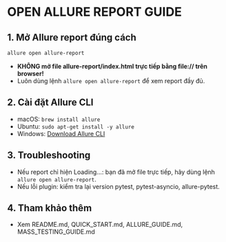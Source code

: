 # OPEN ALLURE REPORT GUIDE

## 1. Mở Allure report đúng cách
```bash
allure open allure-report
```
- **KHÔNG mở file allure-report/index.html trực tiếp bằng file:// trên browser!**
- Luôn dùng lệnh `allure open allure-report` để xem report đầy đủ.

## 2. Cài đặt Allure CLI
- macOS: `brew install allure`
- Ubuntu: `sudo apt-get install -y allure`
- Windows: [Download Allure CLI](https://docs.qameta.io/allure/#_installing_a_commandline)

## 3. Troubleshooting
- Nếu report chỉ hiện Loading...: bạn đã mở file trực tiếp, hãy dùng lệnh `allure open allure-report`.
- Nếu lỗi plugin: kiểm tra lại version pytest, pytest-asyncio, allure-pytest.

## 4. Tham khảo thêm
- Xem README.md, QUICK_START.md, ALLURE_GUIDE.md, MASS_TESTING_GUIDE.md 